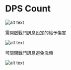 # DPS Count
![alt text](https://i.imgur.com/Ih0oFoj.png)

需開啟戰鬥訊息設定的給予傷害

![alt text](https://i.imgur.com/CaKPRxN.png)

可關閉戰鬥訊息避免洗頻

![alt text](https://i.imgur.com/rAgGaOx.png)
